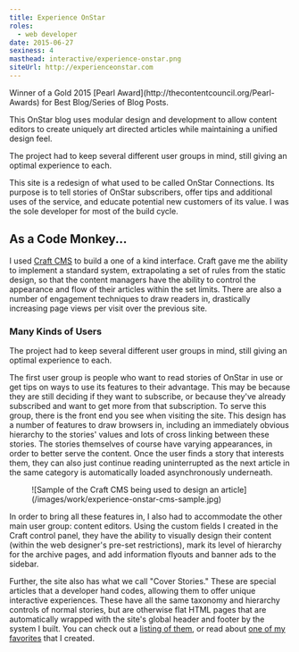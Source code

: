 ```yaml
---
title: Experience OnStar
roles:
  - web developer
date: 2015-06-27
sexiness: 4
masthead: interactive/experience-onstar.png
siteUrl: http://experienceonstar.com
---
```


<p class="h3">Winner of a Gold 2015 [Pearl Award](http://thecontentcouncil.org/Pearl-Awards) for Best Blog/Series of Blog Posts.</p>

<p class="lead-in">
This OnStar blog uses modular design and development to allow content editors to create uniquely art directed articles while maintaining a unified design feel.
</p>

<aside class="pull-quote halftone right">
  <p>The project had to keep several different user groups in mind, still giving an optimal experience to each.</p>
</aside>

This site is a redesign of what used to be called OnStar Connections.  Its purpose is to tell stories of OnStar subscribers, offer tips and additional uses of the service, and educate potential new customers of its value.  I was the sole developer for most of the build cycle.

## As a Code Monkey...

I used [Craft CMS](http://buildwithcraft.com/) to build a one of a kind interface. Craft gave me the ability to implement a standard system, extrapolating a set of rules from the static design, so that the content managers have the ability to control the appearance and flow of their articles within the set limits. There are also a number of engagement techniques to draw readers in, drastically increasing page views per visit over the previous site.

### Many Kinds of Users

The project had to keep several different user groups in mind, still giving an optimal experience to each.

The first user group is people who want to read stories of OnStar in use or get tips on ways to use its features to their advantage. This may be because they are still deciding if they want to subscribe, or because they've already subscribed and want to get more from that subscription. To serve this group, there is the front end you see when visiting the site. This design has a number of features to draw browsers in, including an immediately obvious hierarchy to the stories' values and lots of cross linking between these stories.  The stories themselves of course have varying appearances, in order to better serve the content. Once the user finds a story that interests them, they can also just continue reading uninterrupted as the next article in the same category is automatically loaded asynchronously underneath.

<figure class="figure full">
![Sample of the Craft CMS being used to design an article](/images/work/experience-onstar-cms-sample.jpg)
</figure>

In order to bring all these features in, I also had to accommodate the other main user group: content editors. Using the custom fields I created in the Craft control panel, they have the ability to visually design their content (within the web designer's pre-set restrictions), mark its level of hierarchy for the archive pages, and add information flyouts and banner ads to the sidebar.

Further, the site also has what we call "Cover Stories."  These are special articles that a developer hand codes, allowing them to offer unique interactive experiences. These have all the same taxonomy and hierarchy controls of normal stories, but are otherwise flat HTML pages that are automatically wrapped with the site's global header and footer by the system I built. You can check out a [listing of them](http://www.experienceonstar.com/cover-stories), or read about [one of my favorites](/work/a-race-against-time) that I created.
